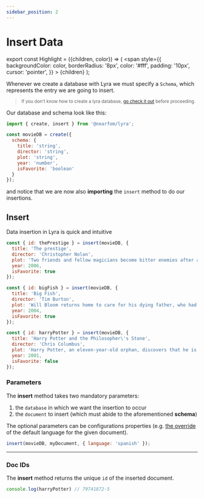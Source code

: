 ```yaml
---
sidebar_position: 2
---
```


# Insert Data

export const Highlight = ({children, color}) => (
  <span
    style={{
      backgroundColor: color,
      borderRadius: '8px',
      color: '#fff',
      padding: '10px',
      cursor: 'pointer',
    }}
    >
    {children}
  </span>
);

Whenever we create a database with Lyra we must specify a `Schema`, which represents the entry we are going to insert.

> <small>If you don't know how to create a lyra database, <a href="/docs/usage/creating-a-new-lyra-instance">go check it out</a> before proceeding.</small>

Our database and schema look like this:

```js title="lyra.js"
import { create, insert } from '@nearfom/lyra'; 

const movieDB = create({
  schema: {
    title: 'string',
    director: 'string',
    plot: 'string',
    year: 'number',
    isFavorite: 'boolean'
  }
});
```
and notice that we are now also **importing** the `insert` method to do our insertions.

## Insert
Data insertion in Lyra is quick and intuitive

```js title="lyra.js"
const { id: thePrestige } = insert(movieDB, {
  title: 'The prestige',
  director: 'Christopher Nolan',
  plot: 'Two friends and fellow magicians become bitter enemies after a sudden tragedy. As they devote themselves to this rivalry, they make sacrifices that bring them fame but with terrible consequences.',
  year: 2006,
  isFavorite: true
});

const { id: bigFish } = insert(movieDB, {
  title: 'Big Fish',
  director: 'Tim Burton',
  plot: 'Will Bloom returns home to care for his dying father, who had a penchant for telling unbelievable stories. After he passes away, Will tries to find out if his tales were really true.',
  year: 2004,
  isFavorite: true
});

const { id: harryPotter } = insert(movieDB, {
  title: 'Harry Potter and the Philosopher\'s Stone',
  director: 'Chris Columbus',
  plot: 'Harry Potter, an eleven-year-old orphan, discovers that he is a wizard and is invited to study at Hogwarts. Even as he escapes a dreary life and enters a world of magic, he finds trouble awaiting him.',
  year: 2001,
  isFavorite: false
});
```

### Parameters
The **insert** method takes two mandatory parameters: 

1. the `database` in which we want the insertion to occur
2. the `document` to insert (which must abide to the aforementioned **schema**)

The optional parameters can be configurations properties (e.g. <a href="/docs/usage/creating-a-new-lyra-instance#input-analyzer">the override</a> of the default language for the given document).

```js title="lyra.js"
insert(movieDB, myDocument, { language: 'spanish' });
```
<hr/>

### <Highlight color="#ff5b9b">Doc IDs</Highlight>

The **insert** method returns the unique `id` of the inserted document.
```js
console.log(harryPotter) // 79741872-5
```